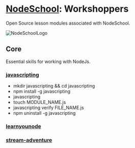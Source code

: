 # [NodeSchool](https://nodeschool.io): Workshoppers

Open Source lesson modules associated with NodeSchool.

![NodeSchoolLogo](https://tableflip.io/img/logos/nodeschool.png)

## Core

Essential skills for working with NodeJs.

### [javascripting](https://github.com/workshopper/javascripting)

- mkdir javascripting && cd javascripting
- npm install -g javascripting
- javascripting
- touch MODULE_NAME.js
- javascripting verify FILE_NAME.js
- npm uninstall -g javascripting

### [learnyounode](https://github.com/workshopper/learnyounode)

### [stream-adventure](https://github.com/workshopper/stream-adventure)
